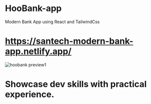 # HooBank-app
Modern Bank App using React and TailwindCss
# https://santech-modern-bank-app.netlify.app/
![hoobank preview1](https://user-images.githubusercontent.com/67660244/206774363-956da83d-d6c3-4a02-9132-877c5787806b.png)
# Showcase dev skills with practical experience.
